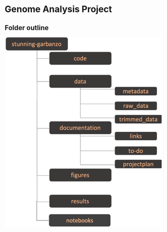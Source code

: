 # Genome Analysis Project

## Folder outline
<p align="center">
    <img src="images_github/folderoutline.png" width="500"/>
</p>

